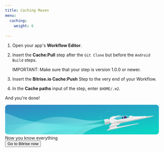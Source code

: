 ```yaml
---
title: Caching Maven
menu:
  caching:
    weight: 6

---
```

1. Open your app's **Workflow Editor**.
2. Insert the **Cache:Pull** step after the `Git Clone` but before the `Android Build` steps.

   IMPORTANT: Make sure that your step is version 1.0.0 or newer.
3. Insert the **Bitrise.io Cache:Push** Step to the very end of your Workflow.
4. In the **Cache paths** input of the step, enter `$HOME/.m2`.

And you're done!

<div class="banner">
	<img src="/assets/images/banner-bg-888x170.png" style="border: none;">
	<div class="deploy-text">Now you know everything</div>
	<a target="_blank" href="https://app.bitrise.io/users/sign_up?utm_source=devcenter&utm_medium=bottom_cta"><button class="button">Go to Bitrise now</button></a>
</div>